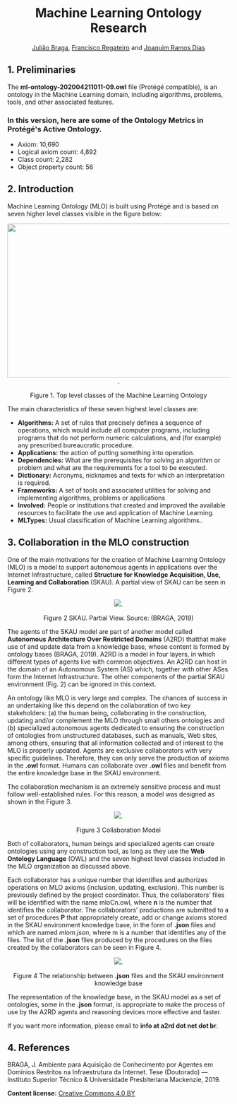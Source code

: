 <div align="center">
<h1>Machine Learning Ontology Research</h1>

[Julião Braga](http://www.braga.net.br), [Francisco Regateiro](https://fenix.tecnico.ulisboa.pt/homepage/ist13522) and [Joaquim Ramos Dias](https://fenix.tecnico.ulisboa.pt/homepage/ist13137) 
</div>

## 1. Preliminaries

The **ml-ontology-202004211011-09.owl** file (Protégé compatible), is an ontology in the Machine Learning domain, including algorithms, problems, tools, and other associated features.

### In this version, here are some of the Ontology Metrics in Protégé's Active Ontology.
- Axiom: 10,690
- Logical axiom count: 4,892
- Class count: 2,282
- Object property count: 56

## 2. Introduction

Machine Learning Ontology (MLO) is built using Protégé and is based on seven higher level
classes visible in the figure below:

<div align="center">
  <img src="http://a2rd.net.br/img/mlontologyTopClasses600.jpg" width="600px" height="349px">.
  
  Figure 1. Top level classes of the Machine Learning Ontology
</div>

The main characteristics of these seven highest level classes are:

- **Algorithms:** A set of rules that precisely defines a sequence of operations, which would include all computer programs, including programs that do not perform numeric calculations, and (for example) any prescribed bureaucratic procedure. 
- **Applications:** the action of putting something into operation.
- **Dependencies:** What are the prerequisites for solving an algorithm or problem and what are the requirements for a tool to be executed.
- **Dictionary:** Acronyms, nicknames and texts for which an interpretation is required.
- **Frameworks:** A set of tools and associated utilities for solving and implementing algorithms, problems or applications
- **Involved:** People or institutions that created and improved the available resources to facilitate the use and application of Machine Learning. 
- **MLTypes:** Usual classification of Machine Learning algorithms..

## 3. Collaboration in the MLO construction

One of the main motivations for the creation of Machine Learning Ontology (MLO) is a model to support autonomous agents in applications over the Internet Infrastructure, called **Structure for Knowledge Acquisition, Use, Learning and Collaboration** (SKAU). A partial view of SKAU can be seen in Figure 2.

<div align="center">
  <img src="http://a2rd.net.br/img/partialSKAU.jpg">.
  
 Figure 2 SKAU. Partial View. Source: (BRAGA, 2019)
</div>

The agents of the SKAU model are part of another model called **Autonomous Architecture Over Restricted Domains** (A2RD) thatthat make use of and update data from a knowledge base, whose content is formed by ontology bases (BRAGA, 2019). A2RD is a model in four layers, in which different types of agents live with common objectives. An A2RD can host in the domain of an Autonomous System (AS) which, together with other ASes form the Internet Infrastructure. The other components of the partial SKAU environment (Fig. 2) can be ignored in this context.

An ontology like MLO is very large and complex. The chances of success in an undertaking like this depend on the collaboration of two key stakeholders: (a) the human being, collaborating in the construction, updating and/or complement the MLO through small others ontologies and (b) specialized autonomous agents dedicated to ensuring the construction of ontologies from unstructured databases, such as manuals, Web sites, among others, ensuring that all information collected and of interest to the MLO is properly updated. Agents are exclusive collaborators with very specific guidelines. Therefore, they can only serve the production of axioms in the **.owl** format.
Humans can collaborate over **.owl** files and benefit from the entire knowledge base in the SKAU environment.

The collaboration mechanism is an extremely sensitive process and must follow well-established rules. For this reason, a model was designed as shown in the Figure 3.

<div align="center">
  <img src="http://a2rd.net.br/img/ColaboratorModel.jpg">.
  
 Figure 3 Collaboration Model
</div>

Both of collaborators, human beings and specialized agents can create ontologies using any construction tool, as long as they use the **Web Ontology Language** (OWL) and the seven highest level classes included in the MLO organization as discussed above.

Each collaborator has a unique number that identifies and authorizes operations on MLO axioms (inclusion, updating, exclusion). This number is previously defined by the project coordinator. Thus, the collaborators’ files will be identified with the name mloCn.owl, where **n** is the number that identifies the collaborator. The collaborators’ productions are submitted to a set of procedures **P** that appropriately create, add or change axioms stored in the SKAU environment knowledge base, in the form of **.json** files and which are named *mlom.json*, where m is a number that identifies any of the files. The list of the **.json** files produced by the procedures on the files created by the collaborators can be seen in Figure 4.

<div align="center">
  <img src="http://a2rd.net.br/img/SKAUxmlo.jpg">.
  
 Figure 4 The relationship between **.json** files and the SKAU environment knowledge base
</div>

The representation of the knowledge base, in the SKAU model as a set of ontologies, some in the **.json** format, is appropriate to make the process of use by the A2RD agents and reasoning devices more effective and faster.

If you want more information, please email to **info at a2rd dot net dot br**.

## 4. References

BRAGA, J. Ambiente para Aquisição de Conhecimento por Agentes em Domínios Restritos na Infraestrutura da Internet. Tese (Doutorado) — Instituto Superior Técnico & Universidade Presbiteriana Mackenzie, 2019.

**Content license:** [Creative Commons 4.0 BY](http://creativecommons.org/licenses/by/4.0/) 
